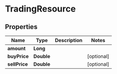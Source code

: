 

# TradingResource

## Properties

Name | Type | Description | Notes
------------ | ------------- | ------------- | -------------
**amount** | **Long** |  | 
**buyPrice** | **Double** |  |  [optional]
**sellPrice** | **Double** |  |  [optional]




